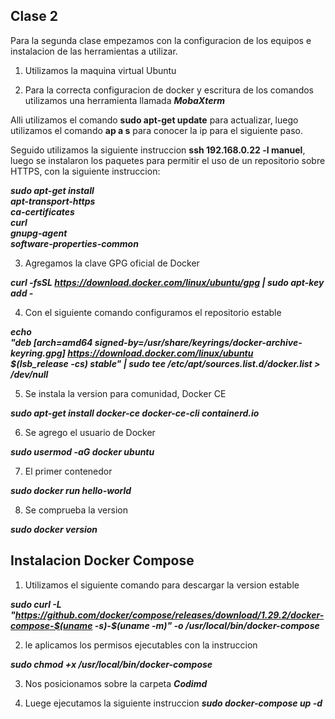 ## Clase 2

Para la segunda clase empezamos con la configuracion de los equipos
e instalacion de las herramientas a utilizar.

1. Utilizamos la maquina virtual Ubuntu

2. Para la correcta configuracion de docker y escritura de los comandos utilizamos una herramienta llamada ***MobaXterm***

Alli utilizamos el comando **sudo apt-get update** para actualizar, luego utilizamos el comando **ap a s** para conocer la ip para el siguiente paso.

Seguido utilizamos la siguiente instruccion **ssh 192.168.0.22 -l manuel**, luego se instalaron los paquetes para permitir el uso de un repositorio sobre HTTPS, con la siguiente instruccion: 

***sudo apt-get install \
apt-transport-https \
ca-certificates \
curl \
gnupg-agent \
software-properties-common***

3. Agregamos la clave GPG oficial de Docker

***curl -fsSL https://download.docker.com/linux/ubuntu/gpg | sudo apt-key add -***

4. Con el siguiente comando configuramos el repositorio estable

***echo \
  "deb [arch=amd64 signed-by=/usr/share/keyrings/docker-archive-keyring.gpg] https://download.docker.com/linux/ubuntu \
  $(lsb_release -cs) stable" | sudo tee /etc/apt/sources.list.d/docker.list > /dev/null***

5. Se instala la version para comunidad, Docker CE

***sudo apt-get install docker-ce docker-ce-cli containerd.io***

6. Se agrego el usuario de Docker

***sudo usermod -aG docker ubuntu***

7. El primer contenedor

***sudo docker run hello-world***

8. Se comprueba la version

***sudo docker version***

## Instalacion Docker Compose

1. Utilizamos el siguiente comando para descargar la version estable

***sudo curl -L "https://github.com/docker/compose/releases/download/1.29.2/docker-compose-$(uname -s)-$(uname -m)" -o /usr/local/bin/docker-compose***

2. le aplicamos los permisos ejecutables con la instruccion

***sudo chmod +x /usr/local/bin/docker-compose***

3. Nos posicionamos sobre la carpeta ***Codimd***

4. Luege ejecutamos la siguiente instruccion ***sudo docker-compose up -d***





